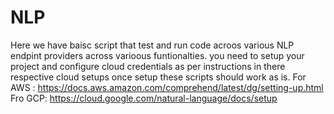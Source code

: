# NLP
Here we have baisc script that test and run code acroos various NLP endpint providers across varioous funtionalties.
you need to setup your project and configure cloud credentials as per instructions in there respective cloud setups once setup these scripts should work as is.
For AWS : https://docs.aws.amazon.com/comprehend/latest/dg/setting-up.html
Fro GCP: https://cloud.google.com/natural-language/docs/setup

